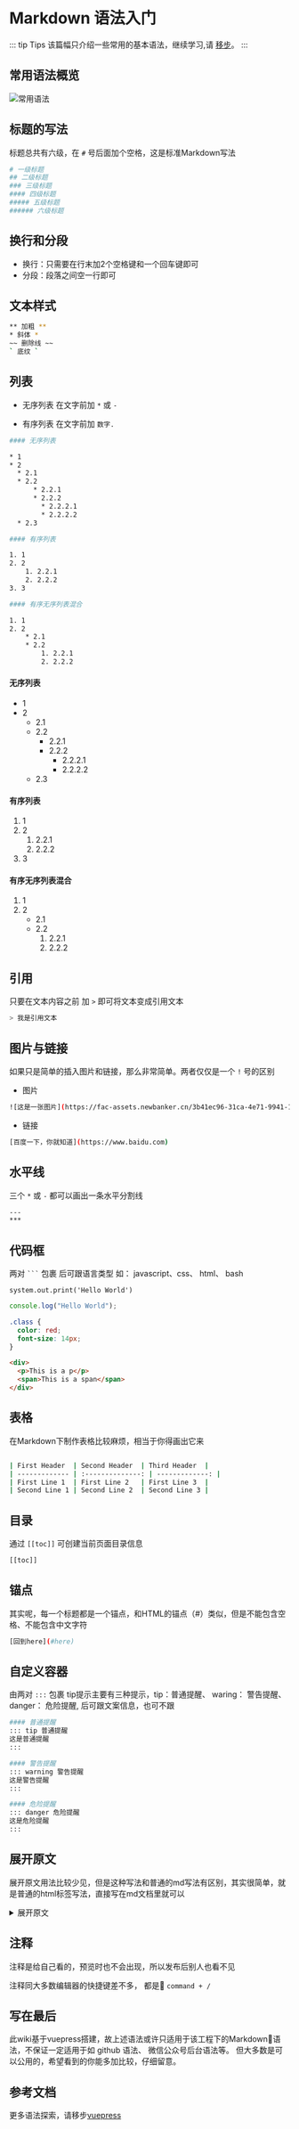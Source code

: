 # Markdown 语法入门

::: tip Tips
该篇幅只介绍一些常用的基本语法，继续学习,请 [移步](https://www.appinn.com/markdown)。
:::

## 常用语法概览

![常用语法](https://user-gold-cdn.xitu.io/2018/9/23/16605f3904259c79?imageslim)

<!-- ## here

::: danger 提示
This is a dangerous warning, and the anchors will come here
::: -->

## 标题的写法

标题总共有六级，在 `#` 号后面加个空格，这是标准Markdown写法

```bash
# 一级标题
## 二级标题
### 三级标题
#### 四级标题
##### 五级标题
###### 六级标题
```

<!-- # 一级标题
## 二级标题
### 三级标题
#### 四级标题
##### 五级标题
###### 六级标题 -->

## 换行和分段

* 换行：只需要在行末加2个空格键和一个回车键即可
* 分段：段落之间空一行即可

<!-- #### 未换行

我还没有换行
哦

#### 换行了

我换行了  
哦 -->

<!-- #### 分段

我分段了

哦 -->

## 文本样式

```bash
** 加粗 **
* 斜体 *
~~ 删除线 ~~
` 底纹 `
```

<!-- **加粗**
*斜体*
~~删除线~~
` 底纹 ` -->

## 列表

* 无序列表 在文字前加 `*` 或 `-`

* 有序列表 在文字前加 `数字.`

```bash
#### 无序列表

* 1
* 2
  * 2.1
  * 2.2
      * 2.2.1
      * 2.2.2
        * 2.2.2.1
        * 2.2.2.2
  * 2.3

#### 有序列表

1. 1
2. 2
    1. 2.2.1
    2. 2.2.2
3. 3

#### 有序无序列表混合

1. 1
2. 2
    * 2.1
    * 2.2
        1. 2.2.1
        2. 2.2.2
```

#### 无序列表

* 1
* 2
  * 2.1
  * 2.2
      * 2.2.1
      * 2.2.2
        * 2.2.2.1
        * 2.2.2.2
  * 2.3

#### 有序列表

1. 1
2. 2
    1. 2.2.1
    2. 2.2.2
3. 3

#### 有序无序列表混合

1. 1
2. 2
    * 2.1
    * 2.2
        1. 2.2.1
        2. 2.2.2

## 引用

只要在文本内容之前 加 `>` 即可将文本变成引用文本

```bash
> 我是引用文本
```

<!-- > 我是引用文本 -->

## 图片与链接

如果只是简单的插入图片和链接，那么非常简单。两者仅仅是一个 `!` 号的区别

* 图片
```bash
![这是一张图片](https://fac-assets.newbanker.cn/3b41ec96-31ca-4e71-9941-1fd892d382fa)
```

* 链接
```bash
[百度一下，你就知道](https://www.baidu.com)
```

<!-- ![这是一张图片](https://fac-assets.newbanker.cn/3b41ec96-31ca-4e71-9941-1fd892d382fa)

[百度一下，你就知道](https://www.baidu.com) -->

## 水平线

三个 `*` 或 `-` 都可以画出一条水平分割线

```bash
---
***
```
<!-- 
#### `-` 分割线
---

#### `*` 分割线
*** -->

## 代码框

两对 ` ``` ` 包裹 后可跟语言类型 如： javascript、css、 html、 bash

```
system.out.print('Hello World')
```

``` javascript
console.log("Hello World");
```

``` css
.class {
  color: red;
  font-size: 14px;
} 
```

``` html
<div>
  <p>This is a p</p>
  <span>This is a span</span>
</div>
```

## 表格

在Markdown下制作表格比较麻烦，相当于你得画出它来

```bash

| First Header  | Second Header  | Third Header  |
| ------------- | :--------------: | -------------: |
| First Line 1  | First Line 2   | First Line 3  |
| Second Line 1 | Second Line 2  | Second Line 3 |
```



<!-- | First Header  | Second Header  | Third Header  |
| ------------- | :--------------: | -------------: |
| First Line 1  | First Line 2   | First Line 3  |
| Second Line 1 | Second Line 2  | Second Line 3 | -->

## 目录

通过 `[[toc]]` 可创建当前页面目录信息

```bash
[[toc]]
```

<!-- [[toc]] -->

## 锚点

其实呢，每一个标题都是一个锚点，和HTML的锚点（#）类似，但是不能包含空格、不能包含中文字符

```bash
[回到here](#here)
```

<!-- #### 上面有示例，注意

[回到here](#here) -->


## 自定义容器

由两对 `:::` 包裹 tip提示主要有三种提示，tip：普通提醒、 waring： 警告提醒、 danger： 危险提醒, 后可跟文案信息，也可不跟

``` bash
#### 普通提醒
::: tip 普通提醒
这是普通提醒
:::

#### 警告提醒
::: warning 警告提醒
这是警告提醒
:::

#### 危险提醒
::: danger 危险提醒
这是危险提醒
:::
```
<!-- #### 普通提醒
::: tip 普通提醒
这是普通提醒
:::

#### 警告提醒
::: warning 警告提醒
这是警告提醒
:::

#### 危险提醒
::: danger 危险提醒
这是危险提醒 -->

## 展开原文

展开原文用法比较少见，但是这种写法和普通的md写法有区别，其实很简单，就是普通的html标签写法，直接写在md文档里就可以

<details>
  <summary>展开原文</summary>

  内容......
</details>

## 注释

注释是给自己看的，预览时也不会出现，所以发布后别人也看不见

注释同大多数编辑器的快捷键差不多， 都是 `command + /`

## 写在最后

此wiki基于vuepress搭建，故上述语法或许只适用于该工程下的Markdown语法，不保证一定适用于如 github 语法、 微信公众号后台语法等。 但大多数是可以公用的，希望看到的你能多加比较，仔细留意。

## 参考文档

更多语法探索，请移步[vuepress](https://vuepress.vuejs.org/zh/)
